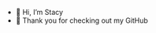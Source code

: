- 👋 Hi, I’m Stacy
- 👀 Thank you for checking out my GitHub

<!---
stacy_w/stacy_w is a ✨ special ✨ repository because its `README.md` (this file) appears on your GitHub profile.
You can click the Preview link to take a look at your changes.
--->
